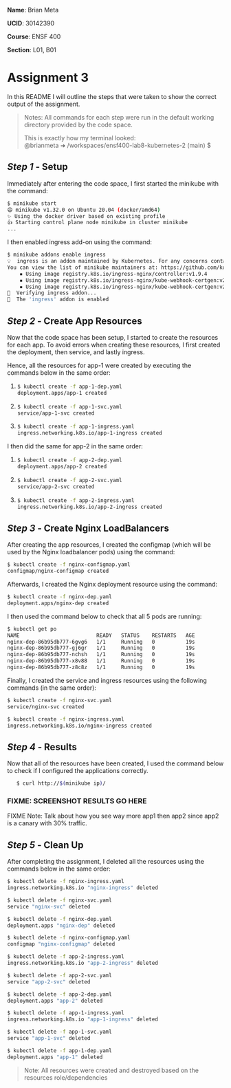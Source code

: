 **Name**: Brian Meta

**UCID**: 30142390

**Course**: ENSF 400

**Section**: L01, B01

# Assignment 3

In this README I will outline the steps that were taken to show the correct output of the assignment.

> Notes: All commands for each step were run in the default working directory provided by the code space.
>
> This is exactly how my terminal looked:  
> @brianmeta ➜ /workspaces/ensf400-lab8-kubernetes-2 (main) $

## **_Step 1_** - Setup

Immediately after entering the code space, I first started the minikube with the command:

```bash
$ minikube start
😄 minikube v1.32.0 on Ubuntu 20.04 (docker/amd64)
✨ Using the docker driver based on existing profile
👍 Starting control plane node minikube in cluster minikube
...
```

I then enabled ingress add-on using the command:

```bash
$ minikube addons enable ingress
💡  ingress is an addon maintained by Kubernetes. For any concerns contact minikube on GitHub.
You can view the list of minikube maintainers at: https://github.com/kubernetes/minikube/blob/master/OWNERS
    ▪ Using image registry.k8s.io/ingress-nginx/controller:v1.9.4
    ▪ Using image registry.k8s.io/ingress-nginx/kube-webhook-certgen:v20231011-8b53cabe0
    ▪ Using image registry.k8s.io/ingress-nginx/kube-webhook-certgen:v20231011-8b53cabe0
🔎  Verifying ingress addon...
🌟  The 'ingress' addon is enabled
```

## **_Step 2_** - Create App Resources

Now that the code space has been setup, I started to create the resources for each app. To avoid errors when creating these resources, I first created the deployment, then service, and lastly ingress.

Hence, all the resources for app-1 were created by executing the commands below in the same order:

1. ```bash
   $ kubectl create -f app-1-dep.yaml
   deployment.apps/app-1 created
   ```

1. ```bash
   $ kubectl create -f app-1-svc.yaml
   service/app-1-svc created
   ```

1. ```bash
   $ kubectl create -f app-1-ingress.yaml
   ingress.networking.k8s.io/app-1-ingress created
   ```

I then did the same for app-2 in the same order:

1. ```bash
   $ kubectl create -f app-2-dep.yaml
   deployment.apps/app-2 created
   ```

1. ```bash
   $ kubectl create -f app-2-svc.yaml
   service/app-2-svc created
   ```

1. ```bash
   $ kubectl create -f app-2-ingress.yaml
   ingress.networking.k8s.io/app-2-ingress created
   ```

## **_Step 3_** - Create Nginx LoadBalancers

After creating the app resources, I created the configmap (which will be used by the Nginx loadbalancer pods) using the command:

```bash
$ kubectl create -f nginx-configmap.yaml
configmap/nginx-configmap created
```

Afterwards, I created the Nginx deployment resource using the command:

```bash
$ kubectl create -f nginx-dep.yaml
deployment.apps/nginx-dep created
```

I then used the command below to check that all 5 pods are running:

```bash
$ kubectl get po
NAME                         READY   STATUS    RESTARTS   AGE
nginx-dep-86b95db777-6gvg6   1/1     Running   0          19s
nginx-dep-86b95db777-gj6gr   1/1     Running   0          19s
nginx-dep-86b95db777-nchsh   1/1     Running   0          19s
nginx-dep-86b95db777-x8v88   1/1     Running   0          19s
nginx-dep-86b95db777-z8c8z   1/1     Running   0          19s
```

Finally, I created the service and ingress resources using the following commands (in the same order):

```bash
$ kubectl create -f nginx-svc.yaml
service/nginx-svc created
```

```bash
$ kubectl create -f nginx-ingress.yaml
ingress.networking.k8s.io/nginx-ingress created
```

## **_Step 4_** - Results

Now that all of the resources have been created, I used the command below to check if I configured the applications correctly.

```bash
   $ curl http://$(minikube ip)/
```

### FIXME: SCREENSHOT RESULTS GO HERE

FIXME Note: Talk about how you see way more app1 then app2 since app2 is a canary with 30% traffic.

## **_Step 5_** - Clean Up

After completing the assignment, I deleted all the resources using the commands below in the same order:

```bash
$ kubectl delete -f nginx-ingress.yaml
ingress.networking.k8s.io "nginx-ingress" deleted

$ kubectl delete -f nginx-svc.yaml
service "nginx-svc" deleted

$ kubectl delete -f nginx-dep.yaml
deployment.apps "nginx-dep" deleted

$ kubectl delete -f nginx-configmap.yaml
configmap "nginx-configmap" deleted

$ kubectl delete -f app-2-ingress.yaml
ingress.networking.k8s.io "app-2-ingress" deleted

$ kubectl delete -f app-2-svc.yaml
service "app-2-svc" deleted

$ kubectl delete -f app-2-dep.yaml
deployment.apps "app-2" deleted

$ kubectl delete -f app-1-ingress.yaml
ingress.networking.k8s.io "app-1-ingress" deleted

$ kubectl delete -f app-1-svc.yaml
service "app-1-svc" deleted

$ kubectl delete -f app-1-dep.yaml
deployment.apps "app-1" deleted
```

> Note: All resources were created and destroyed based on the resources role/dependencies
